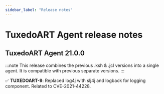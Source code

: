 ```yaml
---
sidebar_label: "Release notes"
---
```


# TuxedoART Agent release notes

## TuxedoART Agent 21.0.0

:::note
This release combines the previous .ksh & .jcl versions into a single agent. It is compatible with previous separate versions.
:::

:white_check_mark: **TUXEDOART-9**: Replaced log4j with slj4j and logback for logging component.  Related to CVE-2021-44228.
